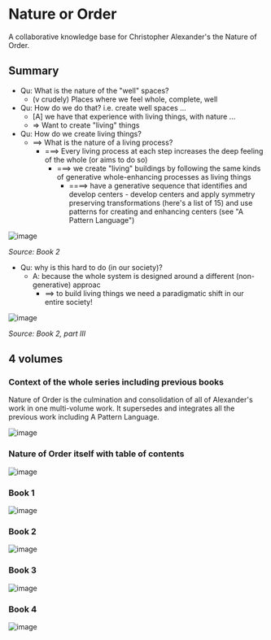 # Nature or Order

A collaborative knowledge base for Christopher Alexander's the Nature of Order.

## Summary

- Qu: What is the nature of the "well" spaces?
  - (v crudely) Places where we feel whole, complete, well
- Qu: How do we do that? i.e. create well spaces ...
  - [A] we have that experience with living things, with nature ... 
  -  => Want to create "living" things
- Qu: How do we create living things?
  - ==> What is the nature of a living process? 
    - ===> Every living process at each step increases the deep feeling of the whole (or aims to do so)
      - ===> we create "living" buildings by following the same kinds of generative whole-enhancing processes as living things
        - ====> have a generative sequence that identifies and develop centers - develop centers and apply symmetry preserving transformations (here's a list of 15) and use patterns for creating and enhancing centers (see "A Pattern Language")

![image](https://github.com/nature-of-order/nature-or-order/assets/180658/f40bfcf8-ed87-4402-ab70-a79d80f59aea)

*Source: Book 2*

- Qu: why is this hard to do (in our society)?
  - A: because the whole system is designed around a different (non-generative) approac
    - ==> to build living things we need a paradigmatic shift in our entire society!

![image](https://github.com/nature-of-order/nature-or-order/assets/180658/47c909c1-385c-4fe4-947b-0b8c3c5de20c)

*Source: Book 2, part III*

## 4 volumes

### Context of the whole series including previous books

Nature of Order is the culmination and consolidation of all of Alexander's work in one multi-volume work. It supersedes and integrates all the previous work including A Pattern Language.

![image](https://github.com/nature-of-order/nature-or-order/assets/180658/cdf58c8d-9d07-4502-b03b-976dcd166ae1)

### Nature of Order itself with table of contents

![image](https://github.com/nature-of-order/nature-or-order/assets/180658/d79673f0-6b4d-46e1-a2e7-baa3440d808f)

### Book 1

![image](https://github.com/nature-of-order/nature-or-order/assets/180658/5e71cad9-1eb3-40f8-81e6-6e12d2aefac5)

### Book 2

![image](https://github.com/nature-of-order/nature-or-order/assets/180658/4f637e99-4165-402b-acda-d7d6911f9143)

### Book 3

![image](https://github.com/nature-of-order/nature-or-order/assets/180658/121eb508-3a46-41f9-aefa-04504ec5ab39)

### Book 4

![image](https://github.com/nature-of-order/nature-or-order/assets/180658/017ade70-9778-45e4-98b9-dcf535bad1ee)
